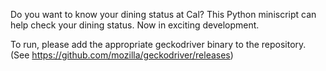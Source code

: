 Do you want to know your dining status at Cal?
This Python miniscript can help check your dining status.
Now in exciting development.

To run, please add the appropriate geckodriver binary to the repository. (See https://github.com/mozilla/geckodriver/releases)
